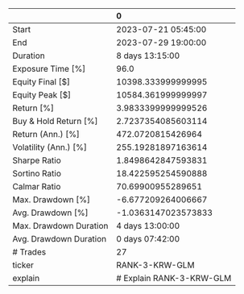 |                        | 0                        |
|:-----------------------|:-------------------------|
| Start                  | 2023-07-21 05:45:00      |
| End                    | 2023-07-29 19:00:00      |
| Duration               | 8 days 13:15:00          |
| Exposure Time [%]      | 96.0                     |
| Equity Final [$]       | 10398.333999999995       |
| Equity Peak [$]        | 10584.361999999997       |
| Return [%]             | 3.9833399999999526       |
| Buy & Hold Return [%]  | 2.7237354085603114       |
| Return (Ann.) [%]      | 472.0720815426964        |
| Volatility (Ann.) [%]  | 255.19281897163614       |
| Sharpe Ratio           | 1.8498642847593831       |
| Sortino Ratio          | 18.422595254590888       |
| Calmar Ratio           | 70.69900955289651        |
| Max. Drawdown [%]      | -6.677209264006667       |
| Avg. Drawdown [%]      | -1.0363147023573833      |
| Max. Drawdown Duration | 4 days 13:00:00          |
| Avg. Drawdown Duration | 0 days 07:42:00          |
| # Trades               | 27                       |
| ticker                 | RANK-3-KRW-GLM           |
| explain                | # Explain RANK-3-KRW-GLM |